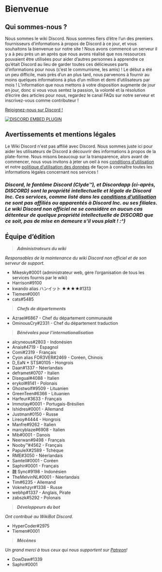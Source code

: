 <!-- TITLE: French - Accueil -->
<!-- SUBTITLE: Bienvenue sur le wiki Discord non officiel ! -->

# Bienvenue
## Qui sommes-nous ?

Nous sommes le wiki Discord. Nous sommes fiers d’être l’un des premiers fournisseurs d’informations à propos de Discord à ce jour, et vous souhaitons la bienvenue sur notre site ! Nous avons commencé un serveur il y a à peu près un an après que nous avons réalisé que nos ressources pouvaient être utilisées pour aider d’autres personnes à apprendre ce qu’était Discord au lieu de garder toutes ces délicieuses parts d’informations pour nous (c’est le communisme, les amis) ! Le début a été un peu difficile, mais près d’un an plus tard, nous parvenons à fournir au moins quelques informations à plus d’un million et demi d’utilisateurs par mois ! L’information que nous mettons à votre disposition augmente de jour en jour, donc si vous vous sentez la passion, la volonté et la résolution d’écrire des articles pour nous, regardez le canal FAQs sur notre serveur et inscrivez-vous comme contributeur !

[Rejoignez-nous sur Discord !](https://discord.gg/jhKm4K2)

<a href="https://discord.gg/jhKm4K2">![DISCORD EMBED PLUGIN](https://discordapp.com/api/guilds/367460196148183040/widget.png?style=banner2)</a>

## Avertissements et mentions légales
Le Wiki Discord n'est pas affilié avec Discord. Nous sommes juste ici pour aider les utilisateurs de Discord à découvrir des informations à propos de la plate-forme. Nous misons beaucoup sur la transparence, alors avant de commencer, nous vous invitons à jeter un oeil à nos [conditions d’utilisation](/fr/terms) et notre [politique d’utilisation des données](/fr/privacy) de façon à connaître toutes les informations légales concernant nos services !

### ***Discord, le fantôme Discord (Clyde™), et Discordapp (ci-après, DISCORD) sont la propriété intellectuelle et légale de Discord Inc. Ces services, comme listé dans les [conditions d’utilisation](/fr/terms) ne sont pas affiliés ou apparentés à Discord Inc. ou ses filiales. Le wiki Discord non officiel ne se considère en aucun cas détenteur de quelque propriété intellectuelle de DISCORD que ce soit, pas de mise en demeure s’il vous plaît ! :^)***

## Équipe d’édition
> ***Administrateurs du wiki***

*Responsables de la maintenance du wiki Discord non officiel et de son serveur de support.*
* Mikesky#0001 (administrateur web, gère l’organisation de tous les services fournis par le wiki)
* Harrison#9100
* kwando alias ハンイット ★★★★#1313
* Tiemen#0001
* cats#5485

> ***Chefs de départements***

* Azrael#6867 - Chef du département communauté
* OminousCry#2331 - Chef du département traduction

> ***Bénévoles pour l’internationalisation***

* alcyneous#2803 - Indonésien
* Anaís#4719 - Espagnol
* Comi#2319 - Français
* Cyon alias FOR3VER#2469 - Coréen, Chinois
* D_EaN * STS#0105 - Hongrois
* Daan#1337 - Néerlandais
* deframet#0707 - Italien
* Disegual#4088 - Italien
* erykol#8141 - Polonais
* Ghostwolf#9509 - Lituanien
* GreenTeen#6366 - Lituanien
* Harfeur#3633 - Français
* Immotay#0001 - Portugais-Brésilien
* Ishidres#0001 - Allemand
* Justman#0150 - Russe
* Lireoy#4444 - Hongrois
* Manfre#9262 - Italien
* marcyblaze#6908 - Italien
* Mib#0001 - Danois
* Neerwan#9498 - Français
* Nooby™#4562 - Français
* PapuleX#2589 - Tchèque
* RME#3050 - Néerlandais
* Samtell#0001 - Coréen
* Saphir#0001 - Français
* 魏 Sync#9198 - Indonésien
* TheMelvinNL#0001 - Néerlandais
* Tim#6235 - Allemand
* Voknehzyr#1338 - Russe
* webhp#1337 - Anglais, Pirate
* zabszk#5292 - Polonais

> ***Développeurs du bot***

*Ont contribué au WikiBot Discord.*
* HyperCoder#2975
* Tiemen#0001

> ***Mécènes***

*Un grand merci à tous ceux qui nous supportent sur [Patreon](https://www.patreon.com/TheDiscordWiki)!*

* DowDaw#1339
* Saphir#0001